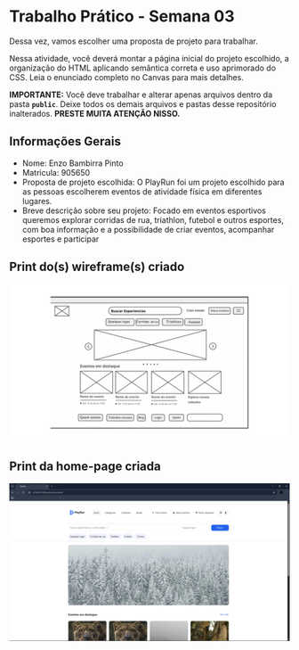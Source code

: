 # Trabalho Prático - Semana 03

Dessa vez, vamos escolher uma proposta de projeto para trabalhar.

Nessa atividade, você deverá montar a página inicial do projeto escolhido, a organização do HTML aplicando semântica correta e uso aprimorado do CSS. Leia o enunciado completo no Canvas para mais detalhes.

**IMPORTANTE:** Você deve trabalhar e alterar apenas arquivos dentro da pasta **`public`**. Deixe todos os demais arquivos e pastas desse repositório inalterados. **PRESTE MUITA ATENÇÃO NISSO.**

## Informações Gerais

- Nome: Enzo Bambirra Pinto
- Matricula: 905650
- Proposta de projeto escolhida: O PlayRun foi um projeto escolhido para as pessoas escolherem eventos de atividade física em diferentes lugares.
- Breve descrição sobre seu projeto: Focado em eventos esportivos queremos explorar corridas de rua, triathlon, futebol e outros esportes, com boa informação e a possibilidade de criar eventos, acompanhar esportes e participar

## Print do(s) wireframe(s) criado

![Wireframe](/wireframe.png)

## Print da home-page criada

![Home Page](/paginaweb.png)
